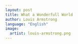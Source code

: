 ```yaml
---
layout: post
title: What a Wonderfull World
author: Louis Armstrong
language: "English"
image:
  artist: louis-armstrong.png
---
```


